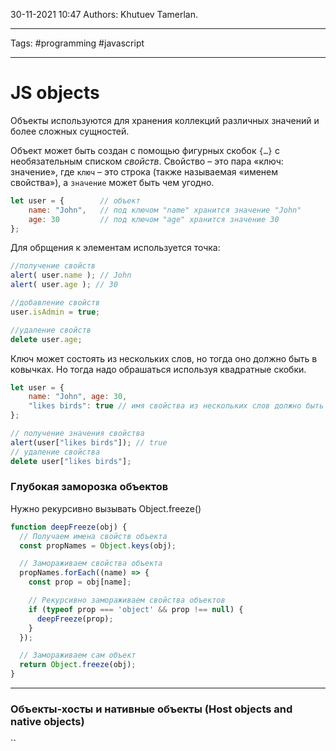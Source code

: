 30-11-2021
10:47
Authors: Khutuev Tamerlan.
***
Tags: #programming #javascript 
***
# JS objects

Объекты используются для хранения коллекций различных значений и более сложных сущностей.

Объект может быть создан с помощью фигурных скобок `{…}` с необязательным списком _свойств_. Свойство – это пара «ключ: значение», где `ключ` – это строка (также называемая «именем свойства»), а `значение` может быть чем угодно.

```js
let user = { 		// объект 
	name: "John", 	// под ключом "name" хранится значение "John" 
	age: 30 		// под ключом "age" хранится значение 30 
};
```

Для обрщения к элементам используется точка:
```js
//получение свойств
alert( user.name ); // John 
alert( user.age ); // 30

//добавление свойств
user.isAdmin = true;

//удаление свойств
delete user.age;
```

Ключ может состоять из нескольких слов, но тогда оно должно быть в ковычках. Но тогда надо обрашаться используя квадратные скобки. 

```js
let user = { 
	name: "John", age: 30, 
	"likes birds": true // имя свойства из нескольких слов должно быть в кавычках 
};

// получение значения свойства 
alert(user["likes birds"]); // true 
// удаление свойства 
delete user["likes birds"];
```

### Глубокая заморозка объектов

Нужно рекурсивно вызывать Object.freeze()

```js
function deepFreeze(obj) {
  // Получаем имена свойств объекта
  const propNames = Object.keys(obj);

  // Замораживаем свойства объекта
  propNames.forEach((name) => {
    const prop = obj[name];

    // Рекурсивно замораживаем свойства объектов
    if (typeof prop === 'object' && prop !== null) {
      deepFreeze(prop);
    }
  });

  // Замораживаем сам объект
  return Object.freeze(obj);
}
```

---

### Объекты-хосты и нативные объекты (Host objects and native objects)

``